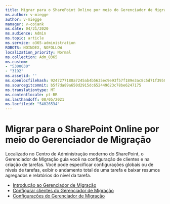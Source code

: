 ```yaml
---
title: Migrar para o SharePoint Online por meio do Gerenciador de Migração
ms.author: v-miegge
author: v-miegge
manager: v-cojank
ms.date: 04/21/2020
ms.audience: Admin
ms.topic: article
ms.service: o365-administration
ROBOTS: NOINDEX, NOFOLLOW
localization_priority: Normal
ms.collection: Adm_O365
ms.custom:
- "5300030"
- "3192"
ms.assetid: ''
ms.openlocfilehash: 9247277180a7245ab4b5635ec9e93f57f189e3ac8c5d71f39505616ff4cf0603
ms.sourcegitcommit: b5f7da89a650d2915dc652449623c78be6247175
ms.translationtype: MT
ms.contentlocale: pt-BR
ms.lasthandoff: 08/05/2021
ms.locfileid: "54026534"
---
```

# <a name="migrating-to-sharepoint-online-via-migration-manager"></a>Migrar para o SharePoint Online por meio do Gerenciador de Migração

Localizado no Centro de Administração moderno do SharePoint, o Gerenciador de Migração guia você na configuração de clientes e na criação de tarefas. Você pode especificar configurações globais ou de níveis de tarefas, exibir o andamento total de uma tarefa e baixar resumos agregados e relatórios do nível da tarefa.

* [Introdução ao Gerenciador de Migração](https://docs.microsoft.com/sharepointmigration/mm-get-started)
* [Configurar clientes do Gerenciador de Migração](https://docs.microsoft.com/sharepointmigration/mm-setup-clients)
* [Configurações do Gerenciador de Migração](https://docs.microsoft.com/sharepointmigration/mm-settings)